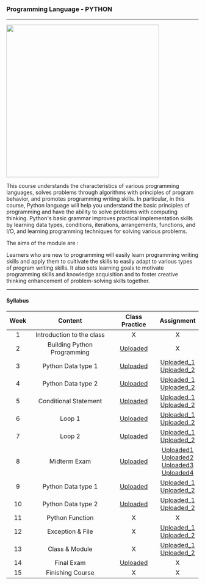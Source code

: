 ### Programming Language - PYTHON


***********************************


<img src="https://upload.wikimedia.org/wikipedia/commons/thumb/f/f8/Python_logo_and_wordmark.svg/486px-Python_logo_and_wordmark.svg.png" width="400">

This course understands the characteristics of various programming languages, solves problems through algorithms with principles of program behavior, and promotes programming writing skills. In particular, in this course, Python language will help you understand the basic principles of programming and have the ability to solve problems with computing thinking. Python's basic grammar improves practical implementation skills by learning data types, conditions, iterations, arrangements, functions, and I/O, and learning programming techniques for solving various problems. 



 


The aims of the module are :

Learners who are new to programming will easily learn programming writing skills and apply them to cultivate the skills to easily adapt to various types of program writing skills. It also sets learning goals to motivate programming skills and knowledge acquisition and to foster creative thinking enhancement of problem-solving skills together.


***********************************


#### Syllabus

|Week|Content|Class Practice|Assignment|
|:---:|:---:|:---:|:---:|
| 1 | Introduction to the class | X | X |
| 2 | Building Python Programming | [Uploaded](https://github.com/saeyeonn/Programming-Language/blob/main/Week02/In%20class.py) | X |
| 3 | Python Data type 1 | [Uploaded](https://github.com/saeyeonn/Programming-Language/blob/main/Week03/In%20class.py) | [Uploaded_1](https://github.com/saeyeonn/Programming-Language/blob/main/Week03/Assignment1.py) <br> [Uploaded_2](https://github.com/saeyeonnProgramming-Language/blob/main/Week03/Assignment2.py) |
| 4 | Python Data type 2 | [Uploaded](https://github.com/saeyeonn/Programming-Language/blob/main/Week04/In%20class.py) | [Uploaded_1](https://github.com/saeyeonn/Programming-Language/blob/main/Week04/Assignment%201.py) <br> [Uploaded_2](https://github.com/saeyeonn/Programming-Language/blob/main/Week04/Assignment%202.py) |
| 5 | Conditional Statement | [Uploaded](https://github.com/saeyeonn/Programming-Language/blob/main/Week05/In%20class.py) | [Uploaded_1](https://github.com/saeyeonn/Programming-Language/blob/main/Week05/Assignment%201.py) <br> [Uploaded_2](https://github.com/saeyeonn/Programming-Language/blob/main/Week05/Assignment%202.py) |
| 6 | Loop 1 | [Uploaded](https://github.com/saeyeonn/Programming-Language/blob/main/Week06/In%20class.py) | [Uploaded_1](https://github.com/saeyeonn/Programming-Language/blob/main/Week06/Assignment%201.py) <br> [Uploaded_2](https://github.com/saeyeonn/Programming-Language/blob/main/Week06/Assignment%202.py) |
| 7 | Loop 2 | [Uploaded](https://github.com/saeyeonn/Programming-Language/blob/main/Week07/In%20class.py) | [Uploaded_1](https://github.com/saeyeonn/Programming-Language/blob/main/Week07/Assignment%201.py) <br> [Uploaded_2](https://github.com/saeyeonn/Programming-Language/blob/main/Week07/Assignment%202.py) |
| 8 | Midterm Exam | [Uploaded](https://github.com/saeyeonn/Programming-Language/blob/main/Week08/Midterm%20Exam.py) | [Uploaded1](https://github.com/saeyeonn/Programming-Language/blob/main/Week08/test1.py) <br> [Uploaded2](https://github.com/saeyeonn/Programming-Language/blob/main/Week08/test2.py) <br> [Uploaded3](https://github.com/saeyeonn/Programming-Language/blob/main/Week08/test3.py) <br> [Uploaded4](https://github.com/saeyeonn/Programming-Language/blob/main/Week08/test4.py)|
| 9 | Python Data type 1 | [Uploaded](https://github.com/saeyeonn/Programming-Language/blob/main/Week09/In%20class.py) | [Uploaded_1](https://github.com/saeyeonn/Programming-Language/blob/main/Week09/Assignment%201.py) <br> [Uploaded_2](https://github.com/saeyeonn/Programming-Language/blob/main/Week09/Assignment%202.py) |
| 10 | Python Data type 2 | [Uploaded](https://github.com/saeyeonn/Programming-Language/blob/main/Week10/In%20class.py) | [Uploaded_1](https://github.com/saeyeonn/Programming-Language/blob/main/Week10/Assignment%201.py) <br> [Uploaded_2](https://github.com/saeyeonn/Programming-Language/blob/main/Week10/Assignment%202.py) |
| 11 | Python Function | X | X |
| 12 | Exception & File | X | [Uploaded_1](https://github.com/saeyeonn/Programming-Language/blob/main/Week12/Assignment%201.py) <br> [Uploaded_2](https://github.com/saeyeonn/Programming-Language/blob/main/Week12/Assignment%202.py) |
| 13 | Class & Module | X | [Uploaded_1](https://github.com/saeyeonn/Programming-Language/blob/main/Week13/Assignment%201.py) <br> [Uploaded_2](https://github.com/saeyeonn/Programming-Language/blob/main/Week13/Assignment%202.py) |
| 14 | Final Exam | [Uploaded](https://github.com/saeyeonn/Programming-Language/blob/main/Week14/Final%20Exam.py) | X |
| 15 | Finishing Course | X | X |
